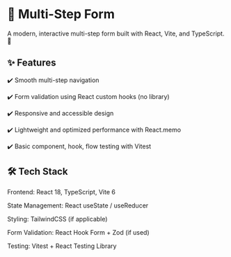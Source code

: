 # 📝 Multi-Step Form

 A modern, interactive multi-step form built with React, Vite, and TypeScript. 🚀

## ✨ Features

✔️ Smooth multi-step navigation

✔️ Form validation using React custom hooks (no library)

✔️ Responsive and accessible design

✔️ Lightweight and optimized performance with React.memo

✔️ Basic component, hook, flow testing with Vitest

## 🛠️ Tech Stack

Frontend: React 18, TypeScript, Vite 6

State Management: React useState / useReducer

Styling: TailwindCSS (if applicable)

Form Validation: React Hook Form + Zod (if used)

Testing: Vitest + React Testing Library
